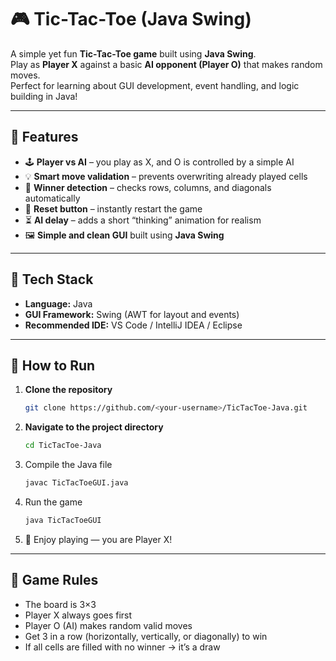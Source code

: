 # 🎮 Tic-Tac-Toe (Java Swing)

A simple yet fun **Tic-Tac-Toe game** built using **Java Swing**.  
Play as **Player X** against a basic **AI opponent (Player O)** that makes random moves.  
Perfect for learning about GUI development, event handling, and logic building in Java!

---

## 🧠 Features

- 🕹️ **Player vs AI** – you play as X, and O is controlled by a simple AI  
- 💡 **Smart move validation** – prevents overwriting already played cells  
- 🎯 **Winner detection** – checks rows, columns, and diagonals automatically  
- 🔁 **Reset button** – instantly restart the game  
- ⏳ **AI delay** – adds a short “thinking” animation for realism  
- 🖼️ **Simple and clean GUI** built using **Java Swing**

---

## 🧩 Tech Stack

- **Language:** Java  
- **GUI Framework:** Swing (AWT for layout and events)  
- **Recommended IDE:** VS Code / IntelliJ IDEA / Eclipse  

---

## 🚀 How to Run

1. **Clone the repository**
   ```bash
   git clone https://github.com/<your-username>/TicTacToe-Java.git

2. **Navigate to the project directory**
   ```bash
   cd TicTacToe-Java

3. Compile the Java file
   ```bash
   javac TicTacToeGUI.java

4. Run the game
   ```bash
   java TicTacToeGUI

5. 🎉 Enjoy playing — you are Player X!

---

## 🧠 Game Rules

- The board is 3×3
- Player X always goes first
- Player O (AI) makes random valid moves
- Get 3 in a row (horizontally, vertically, or diagonally) to win
- If all cells are filled with no winner → it’s a draw
